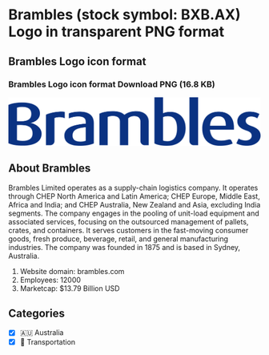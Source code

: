 # Brambles (stock symbol: BXB.AX) Logo in transparent PNG format

## Brambles Logo icon format

### Brambles Logo icon format Download PNG (16.8 KB)

![Brambles Logo icon format Download PNG (16.8 KB)](/img/orig/BXB.AX-4c58b46d.png)

## About Brambles

Brambles Limited operates as a supply-chain logistics company. It operates through CHEP North America and Latin America; CHEP Europe, Middle East, Africa and India; and CHEP Australia, New Zealand and Asia, excluding India segments. The company engages in the pooling of unit-load equipment and associated services, focusing on the outsourced management of pallets, crates, and containers. It serves customers in the fast-moving consumer goods, fresh produce, beverage, retail, and general manufacturing industries. The company was founded in 1875 and is based in Sydney, Australia.

1. Website domain: brambles.com
2. Employees: 12000
3. Marketcap: $13.79 Billion USD


## Categories
- [x] 🇦🇺 Australia
- [x] 🚚 Transportation
